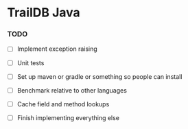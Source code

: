 
# TrailDB Java


### TODO

- [ ] Implement exception raising

- [ ] Unit tests

- [ ] Set up maven or gradle or something so people can install

- [ ] Benchmark relative to other languages

- [ ] Cache field and method lookups

- [ ] Finish implementing everything else
